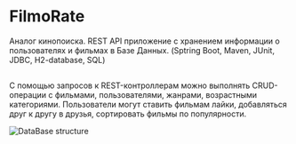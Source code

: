 # FilmoRate

Аналог кинопоиска. REST API приложение с хранением информации о пользователях
и фильмах в Базе Данных. (Sptring Boot, Maven, JUnit, JDBC, H2-database, SQL)
##
С помощью запросов к REST-контроллерам можно выполнять CRUD-операции с фильмами, пользователями, жанрами, возрастными категориями. Пользователи могут ставить фильмам лайки, добавляться друг к другу в друзья, сортировать фильмы по популярности.

![DataBase structure](https://github.com/MSmirnov2407/java-filmorate/blob/main/QuickDBD-export.png)

